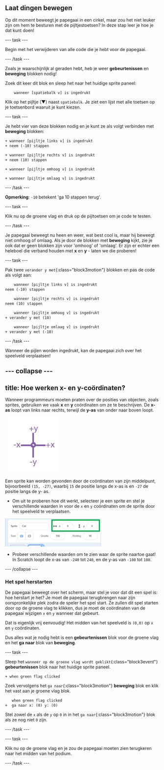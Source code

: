 ## Laat dingen bewegen

Op dit moment beweegt je papegaai in een cirkel, maar zou het niet leuker zijn om hem te besturen met de pijltjestoetsen? In deze stap leer je hoe je dat kunt doen!

--- task ---

Begin met het verwijderen van alle code die je hebt voor de papegaai.

--- /task ---

Zoals je waarschijnlijk al geraden hebt, heb je weer **gebeurtenissen** en **beweging** blokken nodig!


Zoek dit keer dit blok en sleep het naar het huidige sprite paneel:

```blocks3
    wanneer [spatiebalk v] is ingedrukt
```

Klik op het pijltje (▼) naast `spatiebalk`. Je ziet een lijst met alle toetsen op je toetsenbord waaruit je kunt kiezen.

--- task ---

Je hebt vier van deze blokken nodig en je kunt ze als volgt verbinden met **beweging** blokken:

```blocks3
+ wanneer [pijltje links v] is ingedrukt
+ neem (-10) stappen
```

```blocks3
+ wanneer [pijltje rechts v] is ingedrukt
+ neem (10) stappen
```

```blocks3
+ wanneer [pijltje omhoog v] is ingedrukt
```

```blocks3
+ wanneer [pijltje omlaag v] is ingedrukt
```

--- /task ---

**Opmerking**: `-10` betekent 'ga 10 stappen terug'.

--- task ---

Klik nu op de groene vlag en druk op de pijltoetsen om je code te testen.

--- /task ---

Je papegaai beweegt nu heen en weer, wat best cool is, maar hij beweegt niet omhoog of omlaag. Als je door de blokken met **beweging** kijkt, zie je ook dat er geen blokken zijn voor 'omhoog' of 'omlaag'. Er zijn er echter een heleboel die verband houden met **x** en **y** - laten we die proberen!

--- task ---

Pak twee `verander y met`{:class="block3motion"} blokken en pas de code als volgt aan:

```blocks3
    wanneer [pijltje links v] is ingedrukt
neem (-10) stappen
```

```blocks3
    wanneer [pijltje rechts v] is ingedrukt
neem (10) stappen
```

```blocks3
    wanneer [pijltje omhoog v] is ingedrukt
+ verander y met (10)
```

```blocks3
    wanneer [pijltje omlaag v] is ingedrukt
+ verander y met (-10)
```

--- /task ---

Wanneer de pijlen worden ingedrukt, kan de papegaai zich over het speelveld verplaatsen!

--- collapse ---
---
title: Hoe werken x- en y-coördinaten?
---

Wanneer programmeurs moeten praten over de posities van objecten, zoals sprites, gebruiken we vaak **x** en **y** coördinaten om ze te beschrijven. De **x-as** loopt van links naar rechts, terwijl de **y-as** van onder naar boven loopt.

![](images/moving3.png)

Een sprite kan worden gevonden door de coördinaten van zijn middelpunt, bijvoorbeeld `(15, -27)`, waarbij `15` de positie langs de x-as is en `-27` de positie langs de y- as.

+ Om uit te proberen hoe dit werkt, selecteer je een sprite en stel je verschillende waarden in voor de `x` en `y` coördinaten om de sprite door het speelveld te verplaatsen.

![](images/xycoords.png)

+  Probeer verschillende waarden om te zien waar de sprite naartoe gaat! In Scratch loopt de x-as van `-240` tot `240`, en de y-as van `-180` tot `180`.

--- /collapse ---

### Het spel herstarten

De papegaai beweegt over het scherm, maar stel je voor dat dit een spel is: hoe herstart je het? Je moet de papegaai terugbrengen naar zijn oorspronkelijke plek zodra de speler het spel start. Ze zullen dit spel starten door op de groene vlag te klikken, dus je moet de coördinaten van de papegaai wijzigen `x` en `y` wanneer dat gebeurt.

Dat is eigenlijk vrij eenvoudig! Het midden van het speelveld is `(0,0)` op `x` en `y` coördinaten.

Dus alles wat je nodig hebt is een **gebeurtenissen** blok voor de groene vlag en het **ga naar** blok van **beweging**.

--- task ---

Sleep het `wanneer op de groene vlag wordt geklikt`{:class="block3event"} **gebeurtenissen** blok naar het huidige sprite paneel.

```blocks3
+ when green flag clicked
```

Zoek vervolgens het `ga naar`{:class="block3motion"} **beweging** blok en klik het vast aan je groene vlag blok.

```blocks3
   when green flag clicked
+  ga naar x: (0) y: (0)
```

Stel zowel de `x` als de `y` op `0` in in het `ga naar`{:class="block3motion"} blok als ze nog niet `0` zijn.

--- /task ---

--- task ---

 Klik nu op de groene vlag en je zou de papegaai moeten zien terugkeren naar het midden van het podium.

--- /task ---
